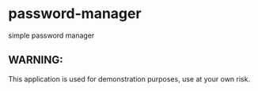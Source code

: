 # password-manager
simple password manager
## WARNING:
This application is used for demonstration purposes, use at your own risk.